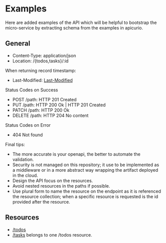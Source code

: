 # Examples

Here are added examples of the API which will be helpful
to bootstrap the micro-service by extracting schema from
the examples in apicurio.

## General

- Content-Type: application/json
- Location: /{todos,tasks}/:id

When returning record timestamp:

- Last-Modified: [Last-Modified][rfc9110_8_8_2]

Status Codes on Success

- POST /path: HTTP 201 Created
- PUT /path: HTTP 200 Ok | HTTP 201 Created
- PATCH /path: HTTP 200 Ok
- DELETE /path: HTTP 204 No content

Status Codes on Error

- 404 Not found

Final tips:

- The more accurate is your openapi, the better to automate
  the validation.
- Security is not managed on this repository; it use to be
  implemented as a middleware or in a more abstract way
  wrapping the artifact deployed in the cloud.
- Design the API focus on the resources.
- Avoid nested resources in the paths if possible.
- Use plural form to name the resource on the endpoint as
  it is referenced the resource collection; when a specific
  resource is requested is the id provided after the resource.

## Resources

- [/todos][examples_todos]
- [/tasks][examples_tasks] belongs to one /todos resource.

[rfc9110_8_8_2]: https://www.rfc-editor.org/rfc/rfc9110#section-8.8.2
[examples_todos]: examples-todos.md
[examples_tasks]: examples-tasks.md